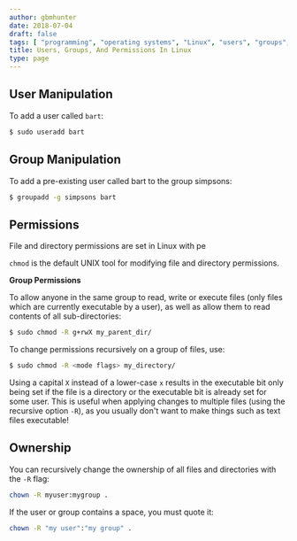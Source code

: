 ```yaml
---
author: gbmhunter
date: 2018-07-04
draft: false
tags: [ "programming", "operating systems", "Linux", "users", "groups", "permissions", "chmod", "chown", "useradd", "ownership" ]
title: Users, Groups, And Permissions In Linux
type: page
---
```


## User Manipulation

To add a user called `bart`:

```sh    
$ sudo useradd bart
```

## Group Manipulation

To add a pre-existing user called bart to the group simpsons:

```sh    
$ groupadd -g simpsons bart
```

## Permissions

File and directory permissions are set in Linux with pe

`chmod` is the default UNIX tool for modifying file and directory permissions.

**Group Permissions**

To allow anyone in the same group to read, write or execute files (only files which are currently executable by a user), as well as allow them to read contents of all sub-directories:

```sh    
$ sudo chmod -R g+rwX my_parent_dir/
```

To change permissions recursively on a group of files, use:

```sh    
$ sudo chmod -R <mode flags> my_directory/
```

Using a capital `X` instead of a lower-case `x` results in the executable bit only being set if the file is a directory or the executable bit is already set for some user. This is useful when applying changes to multiple files (using the recursive option `-R`), as you usually don't want to make things such as text files executable!

## Ownership

You can recursively change the ownership of all files and directories with the `-R` flag:

```sh
chown -R myuser:mygroup .
```

If the user or group contains a space, you must quote it:

```sh
chown -R "my user":"my group" .
```
